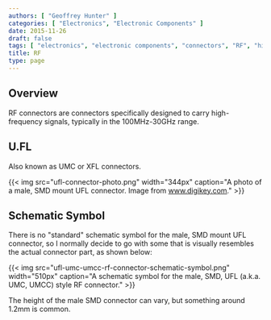 ```yaml
---
authors: [ "Geoffrey Hunter" ]
categories: [ "Electronics", "Electronic Components" ]
date: 2015-11-26
draft: false
tags: [ "electronics", "electronic components", "connectors", "RF", "high-frequency" ]
title: RF
type: page
---
```


## Overview

RF connectors are connectors specifically designed to carry high-frequency signals, typically in the 100MHz-30GHz range.

## U.FL

Also known as UMC or XFL connectors.

{{< img src="ufl-connector-photo.png" width="344px" caption="A photo of a male, SMD mount UFL connector. Image from www.digikey.com."  >}}

## Schematic Symbol

There is no "standard" schematic symbol for the male, SMD mount UFL connector, so I normally decide to go with some that is visually resembles the actual connector part, as shown below:

{{< img src="ufl-umc-umcc-rf-connector-schematic-symbol.png" width="510px" caption="A schematic symbol for the male, SMD, UFL (a.k.a. UMC, UMCC) style RF connector."  >}}

The height of the male SMD connector can vary, but something around 1.2mm is common.
